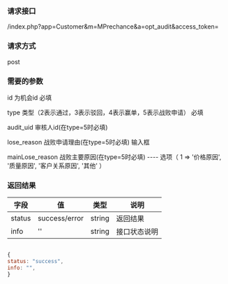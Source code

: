 
### **请求接口**
/index.php?app=Customer&m=MPrechance&a=opt_audit&access_token=



### **请求方式**
post


### **需要的参数**
id                      为机会id     必填

type                    类型（2表示通过，3表示驳回，4表示赢单，5表示战败申请） 必填

audit_uid               审核人id(在type=5时必填)

lose_reason             战败申请理由(在type=5时必填)  输入框 

mainLose_reason         战败主要原因(在type=5时必填)  ---- 选项（    1 => '价格原因', '质量原因', '客户关系原因', '其他'   ）


### **返回结果**
|字段       |值             |类型    |说明           |
| --------- |--------      |--------|--------       |
|status     |success/error |string |返回结果         |
|info       | '' | string | 接口状态说明  |


``` javascript

{
status: "success",
info: "",
}


